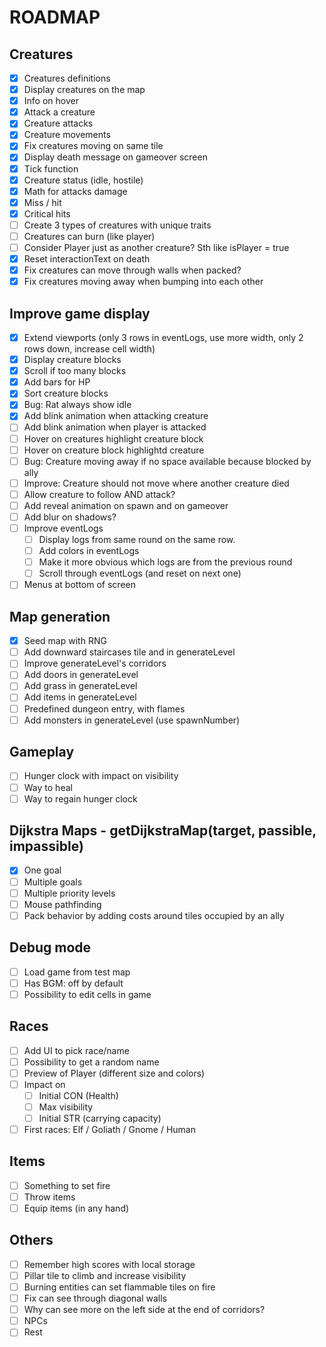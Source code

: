 # ROADMAP

## Creatures

- [x] Creatures definitions
- [x] Display creatures on the map
- [x] Info on hover
- [x] Attack a creature
- [x] Creature attacks
- [x] Creature movements
- [x] Fix creatures moving on same tile
- [x] Display death message on gameover screen
- [x] Tick function
- [x] Creature status (idle, hostile)
- [x] Math for attacks damage
- [x] Miss / hit
- [x] Critical hits
- [ ] Create 3 types of creatures with unique traits
- [ ] Creatures can burn (like player)
- [ ] Consider Player just as another creature? Sth like isPlayer = true
- [x] Reset interactionText on death
- [x] Fix creatures can move through walls when packed?
- [x] Fix creatures moving away when bumping into each other

## Improve game display

- [x] Extend viewports (only 3 rows in eventLogs, use more width, only 2 rows down, increase cell width)
- [x] Display creature blocks
- [x] Scroll if too many blocks
- [x] Add bars for HP
- [x] Sort creature blocks
- [x] Bug: Rat always show idle
- [x] Add blink animation when attacking creature
- [ ] Add blink animation when player is attacked
- [ ] Hover on creatures highlight creature block
- [ ] Hover on creature block highlightd creature
- [ ] Bug: Creature moving away if no space available because blocked by ally
- [ ] Improve: Creature should not move where another creature died
- [ ] Allow creature to follow AND attack?
- [ ] Add reveal animation on spawn and on gameover
- [ ] Add blur on shadows?
- [ ] Improve eventLogs
  - [ ] Display logs from same round on the same row.
  - [ ] Add colors in eventLogs
  - [ ] Make it more obvious which logs are from the previous round
  - [ ] Scroll through eventLogs (and reset on next one)
- [ ] Menus at bottom of screen

## Map generation

- [x] Seed map with RNG
- [ ] Add downward staircases tile and in generateLevel
- [ ] Improve generateLevel's corridors
- [ ] Add doors in generateLevel
- [ ] Add grass in generateLevel
- [ ] Add items in generateLevel
- [ ] Predefined dungeon entry, with flames
- [ ] Add monsters in generateLevel (use spawnNumber)

## Gameplay

- [ ] Hunger clock with impact on visibility
- [ ] Way to heal
- [ ] Way to regain hunger clock

## Dijkstra Maps - getDijkstraMap(target, passible, impassible)

- [x] One goal
- [ ] Multiple goals
- [ ] Multiple priority levels
- [ ] Mouse pathfinding
- [ ] Pack behavior by adding costs around tiles occupied by an ally

## Debug mode

- [ ] Load game from test map
- [ ] Has BGM: off by default
- [ ] Possibility to edit cells in game

## Races

- [ ] Add UI to pick race/name
- [ ] Possibility to get a random name
- [ ] Preview of Player (different size and colors)
- [ ] Impact on
  - [ ] Initial CON (Health)
  - [ ] Max visibility
  - [ ] Initial STR (carrying capacity)
- [ ] First races: Elf / Goliath / Gnome / Human

## Items

- [ ] Something to set fire
- [ ] Throw items
- [ ] Equip items (in any hand)

## Others

- [ ] Remember high scores with local storage
- [ ] Pillar tile to climb and increase visibility
- [ ] Burning entities can set flammable tiles on fire
- [ ] Fix can see through diagonal walls
- [ ] Why can see more on the left side at the end of corridors?
- [ ] NPCs
- [ ] Rest
